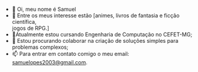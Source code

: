 - 👋 Oi, meu nome é Samuel
- 👀 Entre os meus interesse estão [animes,
                                  livros de fantasia e ficção científica,   
                                  jogos de RPG.]
- 🌱Atualmente estou cursando Engenharia de Computação no CEFET-MG;
- 💞️ Estou procurando colaborar na criação de soluções simples para problemas complexos;
- 📫 Para entrar em contato comigo o meu email: samuelopes2003@gmail.com.
